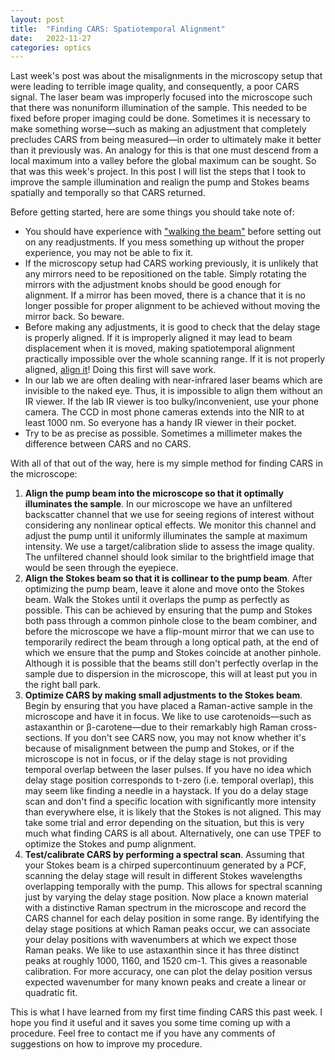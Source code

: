 ```yaml
---
layout: post
title:  "Finding CARS: Spatiotemporal Alignment"
date:   2022-11-27
categories: optics
---
```


Last week's post was about the misalignments in the microscopy setup that were leading to terrible image quality, and consequently, a poor CARS signal. The laser beam was improperly focused into the microscope such that there was nonuniform illumination of the sample. This needed to be fixed before proper imaging could be done. Sometimes it is necessary to make something worse—such as making an adjustment that completely precludes CARS from being measured—in order to ultimately make it better than it previously was. An analogy for this is that one must descend from a local maximum into a valley before the global maximum can be sought. So that was this week's project. In this post I will list the steps that I took to improve the sample illumination and realign the pump and Stokes beams spatially and temporally so that CARS returned. 

Before getting started, here are some things you should take note of:
- You should have experience with ["walking the beam"](https://www.thorlabs.com/newgrouppage9.cfm?objectgroup_id=14221) before setting out on any readjustments. If you mess something up without the proper experience, you may not be able to fix it.
- If the microscopy setup had CARS working previously, it is unlikely that any mirrors need to be repositioned on the table. Simply rotating the mirrors with the adjustment knobs should be good enough for alignment. If a mirror has been moved, there is a chance that it is no longer possible for proper alignment to be achieved without moving the mirror back. So beware.
- Before making any adjustments, it is good to check that the delay stage is properly aligned. If it is improperly aligned it may lead to beam displacement when it is moved, making spatiotemporal alignment practically impossible over the whole scanning range. If it is not properly aligned, [align it](https://www.wiredsense.com/tutorial/how-to-align-optical-delay-stages-correctly-within-5-minutes)! Doing this first will save work.
- In our lab we are often dealing with near-infrared laser beams which are invisible to the naked eye. Thus, it is impossible to align them without an IR viewer. If the lab IR viewer is too bulky/inconvenient, use your phone camera. The CCD in most phone cameras extends into the NIR to at least 1000 nm. So everyone has a handy IR viewer in their pocket.
- Try to be as precise as possible. Sometimes a millimeter makes the difference between CARS and no CARS. 

With all of that out of the way, here is my simple method for finding CARS in the microscope:
1. **Align the pump beam into the microscope so that it optimally illuminates the sample**. In our microscope we have an unfiltered backscatter channel that we use for seeing regions of interest without considering any nonlinear optical effects. We monitor this channel and adjust the pump until it uniformly illuminates the sample at maximum intensity. We use a target/calibration slide to assess the image quality. The unfiltered channel should look similar to the brightfield image that would be seen through the eyepiece.
2. **Align the Stokes beam so that it is collinear to the pump beam**. After optimizing the pump beam, leave it alone and move onto the Stokes beam. Walk the Stokes until it overlaps the pump as perfectly as possible. This can be achieved by ensuring that the pump and Stokes both pass through a common pinhole close to the beam combiner, and before the microscope we have a flip-mount mirror that we can use to temporarily redirect the beam through a long optical path, at the end of which we ensure that the pump and Stokes coincide at another pinhole. Although it is possible that the beams still don't perfectly overlap in the sample due to dispersion in the microscope, this will at least put you in the right ball park.
3. **Optimize CARS by making small adjustments to the Stokes beam**. Begin by ensuring that you have placed a Raman-active sample in the microscope and have it in focus. We like to use carotenoids—such as astaxanthin or β-carotene—due to their remarkably high Raman cross-sections. If you don't see CARS now, you may not know whether it's because of misalignment between the pump and Stokes, or if the microscope is not in focus, or if the delay stage is not providing temporal overlap between the laser pulses. If you have no idea which delay stage position corresponds to t-zero (i.e. temporal overlap), this may seem like finding a needle in a haystack. If you do a delay stage scan and don't find a specific location with significantly more intensity than everywhere else, it is likely that the Stokes is not aligned. This may take some trial and error depending on the situation, but this is very much what finding CARS is all about. Alternatively, one can use TPEF to optimize the Stokes and pump alignment. 
4. **Test/calibrate CARS by performing a spectral scan**. Assuming that your Stokes beam is a chirped supercontinuum generated by a PCF, scanning the delay stage will result in different Stokes wavelengths overlapping temporally with the pump. This allows for spectral scanning just by varying the delay stage position. Now place a known material with a distinctive Raman spectrum in the microscope and record the CARS channel for each delay position in some range. By identifying the delay stage positions at which Raman peaks occur, we can associate your delay positions with wavenumbers at which we expect those Raman peaks. We like to use astaxanthin since it has three distinct peaks at roughly 1000, 1160, and 1520 cm-1. This gives a reasonable calibration. For more accuracy, one can plot the delay position versus expected wavenumber for many known peaks and create a linear or quadratic fit.


This is what I have learned from my first time finding CARS this past week. I hope you find it useful and it saves you some time coming up with a procedure. Feel free to contact me if you have any comments of suggestions on how to improve my procedure. 